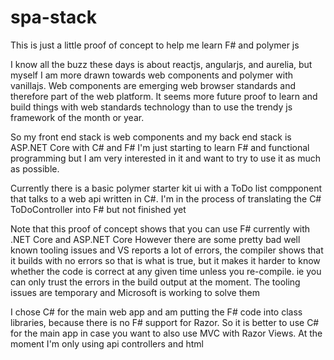 # spa-stack

This is just a little proof of concept to help me learn F# and polymer js

I know all the buzz these days is about reactjs, angularjs, and aurelia, but myself I am more drawn towards web components and polymer with vanillajs. Web components are emerging web browser standards and therefore part of the web platform. It seems more future proof to learn and build things with web standards technology than to use the trendy js framework of the month or year.

So my front end stack is web components and my back end stack is ASP.NET Core with C# and F#
I'm just starting to learn F# and functional programming but I am very interested in it and want to try to use it as much as possible.

Currently there is a basic polymer starter kit ui with a ToDo list compponent that talks to a web api written in C#.
I'm in the process of translating the C# ToDoController into F# but not finished yet

Note that this proof of concept shows that you can use F# currently with .NET Core and ASP.NET Core
However there are some pretty bad well known tooling issues and VS reports a lot of errors, the compiler shows that it builds with no errors so that is what is true, but it makes it harder to know whether the code is correct at any given time unless you re-compile.
ie you can only trust the errors in the build output at the moment.
The tooling issues are temporary and Microsoft is working to solve them

I chose C# for the main web app and am putting the F# code into class libraries, because there is no F# support for Razor. So it is better to use C# for the main app in case you want to also use MVC with Razor Views. At the moment I'm only using api controllers and html
